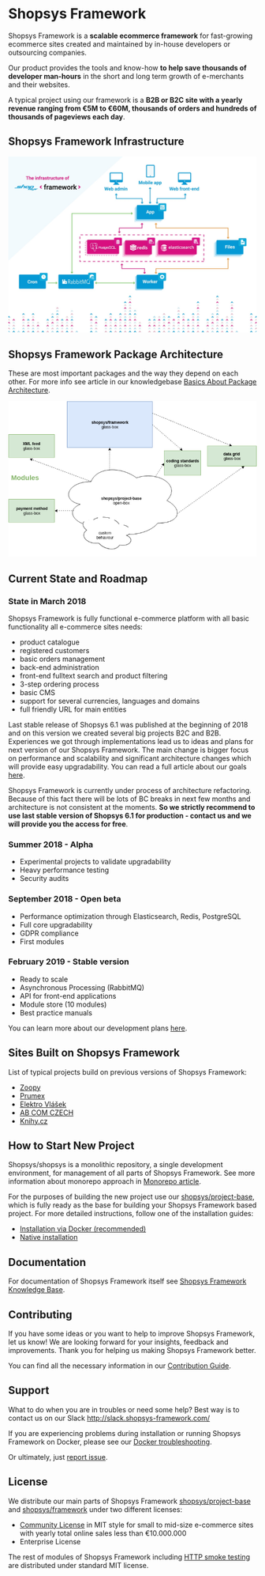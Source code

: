 # Shopsys Framework
Shopsys Framework is a **scalable ecommerce framework** for fast-growing ecommerce sites created and maintained by
in-house developers or outsourcing companies.

Our product provides the tools and know-how **to help save thousands of developer man-hours** in the short and long
term growth of e-merchants and their websites. 

A typical project using our framework is a **B2B or B2C site with a yearly revenue ranging from €5M to €60M,
thousands of orders and hundreds of thousands of pageviews each day**.

## Shopsys Framework Infrastructure
![Shopsys Framework Infrastructure](./docs/img/shopsys-framework-infrastructure.jpeg 'Shopsys Framework Infrastructure')

## Shopsys Framework Package Architecture
These are most important packages and the way they depend on each other. For more info see article in our knowledgebase
[Basics About Package Architecture](./docs/introduction/basics-about-package-architecture.md).

![Shopsys Framework package architecture schema](./docs/img/package-architecture.png 'Shopsys Framework Package Architecture')

## Current State and Roadmap

### State in March 2018
Shopsys Framework is fully functional e-commerce platform with all basic functionality all e-commerce sites needs:
* product catalogue
* registered customers
* basic orders management
* back-end administration
* front-end fulltext search and product filtering
* 3-step ordering process
* basic CMS
* support for several currencies, languages and domains
* full friendly URL for main entities

Last stable release of Shopsys 6.1 was published at the beginning of 2018 and on this version we created several big
projects B2C and B2B. Experiences we got through implementations lead us to ideas and plans for next version of our
Shopsys Framework. The main change is bigger focus on performance and scalability and significant architecture changes
which will provide easy upgradability. You can read a full article about our goals
[here](https://blog.shopsys.com/shopsys-framework-goals-for-the-beta-and-the-stabile-version-9facf4763376).

Shopsys Framework is currently under process of architecture refactoring. Because of this fact there will be lots of BC
breaks in next few months and architecture is not consistent at the moments. **So we strictly recommend to use last stable
version of Shopsys 6.1 for production - contact us and we will provide you the access for free**.

### Summer 2018 - Alpha
* Experimental projects to validate upgradability
* Heavy performance testing
* Security audits

### September 2018 - Open beta
* Performance optimization through Elasticsearch, Redis, PostgreSQL
* Full core upgradability
* GDPR compliance
* First modules

### February 2019 - Stable version
* Ready to scale
* Asynchronous Processing (RabbitMQ)
* API for front-end applications
* Module store (10 modules)
* Best practice manuals

You can learn more about our development plans
[here](https://blog.shopsys.com/here-it-is-shopsys-framework-development-roadmap-154edb549c97). 

## Sites Built on Shopsys Framework
List of typical projects build on previous versions of Shopsys Framework:
* [Zoopy](https://www.zoopy.cz/)
* [Prumex](https://www.prumex.cz/)
* [Elektro Vlášek](https://www.elektrovlasek.cz/)
* [AB COM CZECH](https://www.ab-com.cz/)
* [Knihy.cz](https://www.knihy.cz/)

## How to Start New Project
Shopsys/shopsys is a monolithic repository, a single development environment, for management of all parts of Shopsys
Framework. See more information about monorepo approach in
[Monorepo article](./docs/introduction/monorepo.md).

For the purposes of building the new project use our
[shopsys/project-base](https://github.com/shopsys/project-base), which is fully ready as the base for
building your Shopsys Framework based project. For more detailed instructions, follow one of the installation guides:

* [Installation via Docker (recommended)](./docs/docker/installation/installation-using-docker.md)
* [Native installation](./docs/introduction/installation-guide.md)

## Documentation
For documentation of Shopsys Framework itself see
[Shopsys Framework Knowledge Base](./docs/index.md).

## Contributing
If you have some ideas or you want to help to improve Shopsys Framework, let us know! We are looking forward for your
insights, feedback and improvements. Thank you for helping us making Shopsys Framework better.

You can find all the necessary information in our [Contribution Guide](./CONTRIBUTING.md). 

## Support
What to do when you are in troubles or need some help? Best way is to contact us on our
Slack http://slack.shopsys-framework.com/

If you are experiencing problems during installation or running Shopsys Framework on Docker,
please see our [Docker troubleshooting](./docs/docker/docker-troubleshooting.md).

Or ultimately, just [report issue](https://github.com/shopsys/shopsys/issues/new).

## License
We distribute our main parts of Shopsys Framework
[shopsys/project-base](https://github.com/shopsys/project-base) and
[shopsys/framework](https://github.com/shopsys/framework) under two different licenses: 

* [Community License](https://github.com/shopsys/shopsys/blob/master/project-base/LICENSE) in MIT style for small to
mid-size e-commerce sites with yearly total online sales less than €10.000.000
* Enterprise License

The rest of modules of Shopsys Framework including
[HTTP smoke testing](https://github.com/shopsys/http-smoke-testing) are distributed under standard MIT license. 

